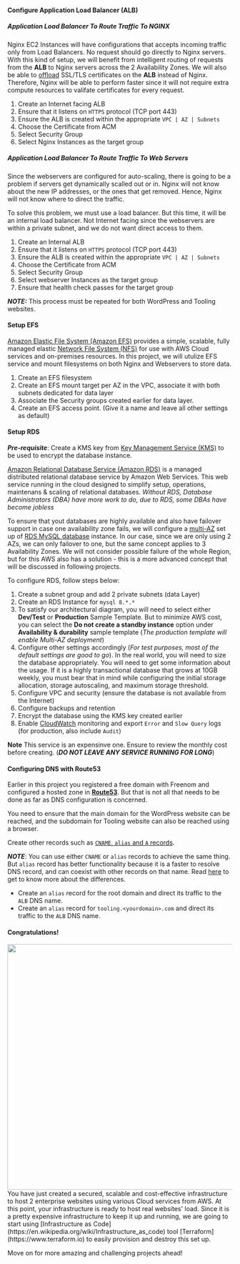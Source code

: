 #### Configure Application Load Balancer (ALB)

##### Application Load Balancer To Route Traffic To NGINX 

Nginx EC2 Instances will have configurations that accepts incoming traffic only from Load Balancers. No request should go directly to Nginx servers. With this kind of setup, we will benefit from intelligent routing of requests from the **ALB** to Nginx servers across the 2 Availability Zones. We will also be able to [offload](https://avinetworks.com/glossary/ssl-offload/) SSL/TLS certificates on the **ALB** instead of Nginx. Therefore, Nginx will be able to perform faster since it will not require extra compute resources to valifate certificates for every request.

1. Create an Internet facing ALB
2. Ensure that it listens on `HTTPS` protocol (TCP port 443)
3. Ensure the ALB is created within the appropriate `VPC | AZ | Subnets`
4. Choose the Certificate from ACM
5. Select Security Group
6. Select Nginx Instances as the target group

##### Application Load Balancer To Route Traffic To Web Servers 

Since the webservers are configured for auto-scaling, there is going to be a problem if servers get dynamically scalled out or in. Nginx will not know about the new IP addresses, or the ones that get removed. Hence, Nginx will not know where to direct the traffic. 

To solve this problem, we must use a load balancer. But this time, it will be an internal load balancer. Not Internet facing since the webservers are within a private subnet, and we do not want direct access to them.

1. Create an Internal ALB
2. Ensure that it listens on `HTTPS` protocol (TCP port 443)
3. Ensure the ALB is created within the appropriate `VPC | AZ | Subnets`
4. Choose the Certificate from ACM
5. Select Security Group
6. Select webserver Instances as the target group
7. Ensure that health check passes for the target group

***NOTE:*** This process must be repeated for both WordPress and Tooling websites.

#### Setup EFS

[Amazon Elastic File System (Amazon EFS)](https://docs.aws.amazon.com/AWSEC2/latest/UserGuide/AmazonEFS.html) provides a simple, scalable, fully managed elastic [Network File System (NFS)](https://en.wikipedia.org/wiki/Network_File_System) for use with AWS Cloud services and on-premises resources. In this project, we will utulize EFS service and mount filesystems on both Nginx and Webservers to store data.

1. Create an EFS filesystem
2. Create an EFS mount target per AZ in the VPC, associate it with both subnets dedicated for data layer
3. Associate the Security groups created earlier for data layer.
4. Create an EFS access point. (Give it a name and leave all other settings as default)

#### Setup RDS 

***Pre-requisite***: Create a KMS key from [Key Management Service (KMS)](https://docs.aws.amazon.com/AmazonRDS/latest/UserGuide/Welcome.html) to be used to encrypt the database instance.

[Amazon Relational Database Service (Amazon RDS)](https://docs.aws.amazon.com/AmazonRDS/latest/UserGuide/Welcome.html) is a managed distributed relational database service by Amazon Web Services. This web service running in the cloud designed to simplify setup, operations, maintenans & scaling of relational databases. *Without RDS, Database Administrators (DBA) have more work to do, due to RDS, some DBAs have become jobless*

To ensure that yout databases are highly available and also have failover support in case one availability zone fails, we will configure a [multi-AZ](https://docs.aws.amazon.com/AmazonRDS/latest/UserGuide/Concepts.MultiAZ.html) set up of [RDS MySQL database](https://docs.aws.amazon.com/AmazonRDS/latest/UserGuide/CHAP_MySQL.html) instance. In our case, since we are only using 2 AZs, we can only failover to one, but the same concept applies to 3 Availability Zones. We will not consider possible failure of the whole Region, but for this AWS also has a solution - this is a more advanced concept that will be discussed in following projects.

To configure RDS, follow steps below:

1. Create a subnet group and add 2 private subnets (data Layer)
2. Create an RDS Instance for `mysql 8.*.*`
3. To satisfy our architectural diagram, you will need to select either **Dev/Test** or **Production** Sample Template. But to minimize AWS cost, you can select the **Do not create a standby instance** option under **Availability & durability** sample template (*The production template will enable Multi-AZ deployment*)
4. Configure other settings accordingly (*For test purposes, most of the default settings are good to go*). In the real world, you will need to size the database appropriately. You will need to get some information about the usage. If it is a highly transactional database that grows at 10GB weekly, you must bear that in mind while configuring the initial storage allocation, storage autoscaling, and maximum storage threshold.
5. Configure VPC and security (ensure the database is not available from the Internet)
6. Configure backups and retention
7. Encrypt the database using the KMS key created earlier
8. Enable [CloudWatch](https://docs.aws.amazon.com/AmazonRDS/latest/UserGuide/monitoring-cloudwatch.html) monitoring and export `Error` and `Slow Query` logs (for production, also include `Audit`)

**Note** This service is an expensinve one. Ensure to review the monthly cost before creating. (***DO NOT LEAVE ANY SERVICE RUNNING FOR LONG***)

#### Configuring DNS with Route53

Earlier in this project you registered a free domain with Freenom and configured a hosted zone in [**Route53**](https://docs.aws.amazon.com/Route53/latest/DeveloperGuide/Welcome.html). But that is not all that needs to be done as far as DNS configuration is concerned. 

You need to ensure that the main domain for the WordPress website can be reached, and the subdomain for Tooling website can also be reached using a browser.

Create other records such as [`CNAME`, `alias` and `A` records](https://docs.aws.amazon.com/Route53/latest/DeveloperGuide/route-53-concepts.html).

***NOTE***: You can use either `CNAME` or `alias` records to achieve the same thing. But `alias` record has better functionality because it is a faster to resolve DNS record, and can coexist with other records on that name. Read [here](https://support.dnsimple.com/articles/differences-between-a-cname-alias-url/#:~:text=The%20A%20record%20maps%20a,a%20name%20to%20another%20name.&text=The%20ALIAS%20record%20maps%20a,the%20HTTP%20301%20status%20code) to get to know more about the differences.

* Create an `alias` record for the root domain and direct its traffic to the `ALB` DNS name.
* Create an `alias` record for `tooling.<yourdomain>.com` and direct its traffic to the `ALB` DNS name.

#### Congratulations! 

<img src="https://darey-io-nonprod-pbl-projects.s3.eu-west-2.amazonaws.com/project15/awesome_15.png" width="936px" height="550px">
You have just created a secured, scalable and cost-effective infrastructure to host 2 enterprise websites using various Cloud services from AWS. At this point, your infrastructure is ready to host real websites' load. Since it is a pretty expensive infrastructure to keep it up and running, we are going to start using [Infrastructure as Code](https://en.wikipedia.org/wiki/Infrastructure_as_code) tool [Terraform](https://www.terraform.io) to easily provision and destroy this set up. 

Move on for more amazing and challenging projects ahead!
